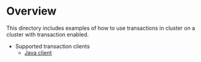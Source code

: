 # Overview

This directory includes examples of how to use transactions in cluster on a cluster with transaction enabled.

- Supported transaction clients
  - [Java client](https://github.com/streamnative/examples/tree/master/cloud/transaction/java) 
